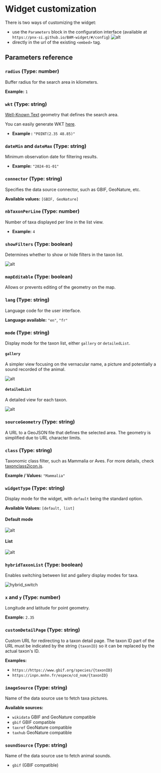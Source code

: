 # Widget customization

There is two ways of customizing the widget:

- use the `Parameters` block in the configuration interface (available at `https://pnx-si.github.io/BAM-widget/#/config`)
  ![alt](images/parameters.png)
- directly in the url of the existing `<embed>` tag.

## Parameters reference

### `radius` (**Type:** number)

Buffer radius for the search area in kilometers.

**Example:** `1`

### `wkt` (**Type:** string)

[Well-Known Text](https://fr.wikipedia.org/wiki/Well-known_text) geometry that defines the search area.

You can easily generate WKT [here](https://wktmap.com/).

- **Example :** `"POINT(2.35 48.85)"`

### `dateMin` and `dateMax` (**Type:** string)

Minimum observation date for filtering results.

- **Example:** `"2024-01-01"`

### `connector` (**Type:** string)

Specifies the data source connector, such as GBIF, GeoNature, etc.

**Available values:** `[GBIF, GeoNature]`

### `nbTaxonPerLine` (**Type:** number)

Number of taxa displayed per line in the list view.

- **Example:** `4`

### `showFilters` (**Type:** boolean)

Determines whether to show or hide filters in the taxon list.

![alt](images/customize/filter_switch.gif)

### `mapEditable` (**Type:** boolean)

Allows or prevents editing of the geometry on the map.

### `lang` (**Type:** string)

Language code for the user interface.

**Language available:** `"en"`, `"fr"`

### `mode` (**Type:** string)

Display mode for the taxon list, either `gallery` or `detailedList`.

#### `gallery`

A simpler view focusing on the vernacular name, a picture and potentially a sound recorded of the animal.

![alt](images/first_result_gallery.png)

#### `detailedList`

A detailed view for each taxon.

![alt](images/first_result.png)

### `sourceGeometry` (**Type:** string)

A URL to a GeoJSON file that defines the selected area. The geometry is simplified due to URL character limits.

### `class` (**Type:** string)

Taxonomic class filter, such as Mammalia or Aves. For more details, check [taxonclass2icon.js](https://github.com/PnX-SI/BAM-widget/blob/main/src/assets/taxonclass2icon.js).

**Example / Values:** `"Mammalia"`

### `widgetType` (**Type:** string)

Display mode for the widget, with `default` being the standard option.

**Available Values:** `[default, list]`

#### Default mode

![alt](images/maplist_mode.png)

#### List

![alt](images/first_result_gallery.png)

### `hybridTaxonList` (**Type:** boolean)

Enables switching between list and gallery display modes for taxa.

![hybrid_switch](images/customize/hybrid_switch.gif)

### `x` and `y` (**Type:** number)

Longitude and latitude for point geometry.

**Example:** `2.35`

### `customDetailPage` (**Type:** string)

Custom URL for redirecting to a taxon detail page. The taxon ID part of the URL must be indicated by the string `{taxonID}` so it can be replaced by the actual taxon's ID.

**Examples:**

- `https://https://www.gbif.org/species/{taxonID}`
- `https://inpn.mnhn.fr/espece/cd_nom/{taxonID}`

### `imageSource` (**Type:** string)

Name of the data source use to fetch taxa pictures.

**Available sources:**

- `wikidata` GBIF and GeoNature compatible
- `gbif` GBIF compatible
- `taxref` GeoNature compatible
- `taxhub` GeoNature compatible

### `soundSource` (**Type:** string)

Name of the data source use to fetch animal sounds.

- `gbif` (GBIF compatible)

